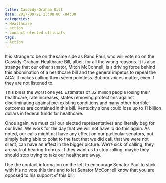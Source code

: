 ```yaml
---
title: Cassidy-Graham Bill
date: 2017-09-21 23:08:00 -04:00
categories:
- Healthcare
- action
- contact elected officials
tags:
- Action
---
```


It is strange to be on the same side as Rand Paul, who will vote no on the Cassidy-Graham Healthcare Bill, albeit for all the wrong reasons. It is also strange that our other senator, Mitch McConnell, is a driving force behind this abomination of a healthcare bill and the general impetus to repeal the ACA. It makes calling them seem pointless. But our voices matter, even if they are not listened to. 

This bill is the worst one yet. Estimates of 32 million people losing their healthcare, rate increases, states removing protections against discriminating against pre-existing conditions and many other horrible outcomes are contained in this bill. Kentucky alone could lose up to 11 billion dollars in federal funds for healthcare. 

Once again, we must call our elected representatives and literally beg for our lives. We work for the day that we will not have to do this again. As noted, our calls might not have any effect on our particular senators, but simply being able to point to the fact that we did call, that we were not silent, can have an effect in the bigger picture. We’re sick of calling, they are sick of hearing from us. If they want us to stop calling, maybe they should stop trying to take our healthcare away.

Use the contact information on the left to encourage Senator Paul to stick with his no vote this time and to let Senator McConnell know that you are opposed to his support of this bill.
